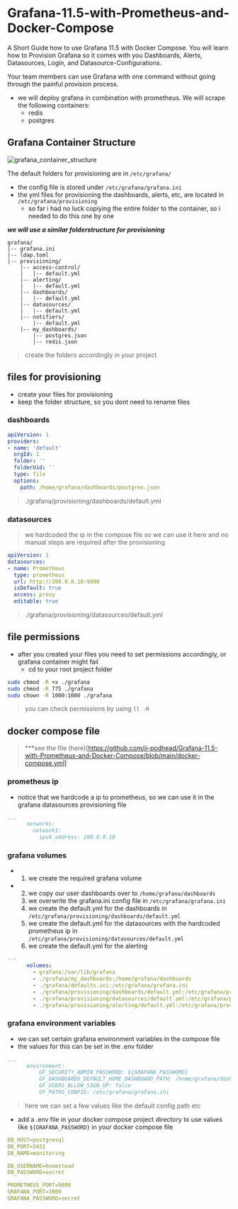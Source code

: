 # Grafana-11.5-with-Prometheus-and-Docker-Compose
A Short Guide how to use Grafana 11.5 with Docker Compose. You will learn how to Provision Grafana so it comes with you Dashboards, Alerts, Datasources, Login, and Datasource-Configurations. 

Your team members can use Grafana with one command without going through the painful provision process.

- we will deploy grafana in combination with prometheus. We will scrape the following containers:
  - redis
  - postgres


## Grafana Container Structure
![grafana_container_structure](https://github.com/user-attachments/assets/ac9cafe7-fcb0-47e6-8d40-6119b352888e)

The default folders for provisioning are in `/etc/grafana/`
 - the config file is stored under `/etc/grafana/grafana.ini`
 - the yml files for provisioning the dashboards, alerts, etc, are located in  `/etc/grafana/provisioning`
   - so far i had no luck copiying the entire folder to the container, so i needed to do this one by one

***we will use a similar folderstructure for provisioning***
```
grafana/
|-- grafana.ini
|-- ldap.toml
|-- provisioning/
    |-- access-control/
    |   |-- default.yml
    |-- alerting/
    |   |-- default.yml
    |-- dashboards/
    |   |-- default.yml
    |-- datasources/
    |   |-- default.yml
    |-- notifiers/
        |-- default.yml
    |-- my_dashboards/
        |-- postgres.json
        |-- redis.json
```
> create the folders accordingly in your project
 ## files for provisioning

 - create your files for provisioning
 - keep the folder structure, so you dont need to rename files


### dashboards
```yaml
apiVersion: 1
providers:
- name: 'default'
  orgId: 1
  folder: ''
  folderUid: ''
  type: file
  options:
    path: /home/grafana/dashboards/postgres.json
```
> ./grafana/provisioning/dashboards/default.yml

### datasources
> we hardcoded the ip in the compose file so we can use it here and no manual steps are required after the provisioning
```yaml
apiVersion: 1
datasources:
- name: Prometheus
  type: prometheus
  url: http://200.0.0.10:9090 
  isDefault: true
  access: proxy
  editable: true
```
> ./grafana/provisioning/datasources/default.yml

## file permissions
- after you created your files you need to set permissions accordingly, or grafana container might fail
  - cd to your root project folder
```bash
sudo chmod -R +x ./grafana
sudo chmod -R 775 ./grafana
sudo chown -R 1000:1000 ./grafana
```
> you can check permissions by using `ll -R`

## docker compose file
> ***see the  file (here)[https://github.com/ji-podhead/Grafana-11.5-with-Prometheus-and-Docker-Compose/blob/main/docker-compose.yml]
### prometheus ip
- notice that we hardcode a ip to prometheus, so  we can use it in the grafana datasources provisioning file
```yml
...
      networks:
        network1:
          ipv4_address: 200.0.0.10
```
### grafana volumes
-  1. we create the required grafana volume
-  2. we copy our user dashboards over to `/home/grafana/dashboards`
   3. we overwrite the grafana.ini config file in `/etc/grafana/grafana.ini`
   4. we create the default.yml for the dashboards in `/etc/grafana/provisioning/dashboards/default.yml`
   5. we create the default.yml for the datasources with the hardcoded prometheus ip in `/etc/grafana/provisioning/datasources/default.yml`
   6. we create the default.yml for the alerting
```yml
---
      volumes:
        - grafana:/var/lib/grafana
        - ./grafana/my_dashboards:/home/grafana/dashboards
        - ./grafana/defaults.ini:/etc/grafana/grafana.ini
        - ./grafana/provisioning/dashboards/default.yml:/etc/grafana/provisioning/dashboards/default.yml
        - ./grafana/provisioning/datasources/default.yml:/etc/grafana/provisioning/datasources/default.yml
        - ./grafana/provisioning/alerting/default.yml:/etc/grafana/provisioning/alerting/default.yml
```

### grafana environment variables
- we can set certain grafana environment variables in the compose file
- the values for this can be set in the .env folder
```yml
...
      environment:
          GF_SECURITY_ADMIN_PASSWORD: ${GRAFANA_PASSWORD}
          GF_DASHBOARDS_DEFAULT_HOME_DASHBOARD_PATH: /home/grafana/dashboards/postgres.json
          GF_USERS_ALLOW_SIGN_UP: false
          GF_PATHS_CONFIG: /etc/grafana/grafana.ini
```
> here we can set a few values like the default config path etc
- add a .env file in your docker compose project directory to use values like  `${GRAFANA_PASSWORD}` in your docker compose file
```yml
DB_HOST=postgresql
DB_PORT=5432
DB_NAME=monitoring

DB_USERNAME=homestead
DB_PASSWORD=secret

PROMETHEUS_PORT=9090
GRAFANA_PORT=3000
GRAFANA_PASSWORD=secret
```
